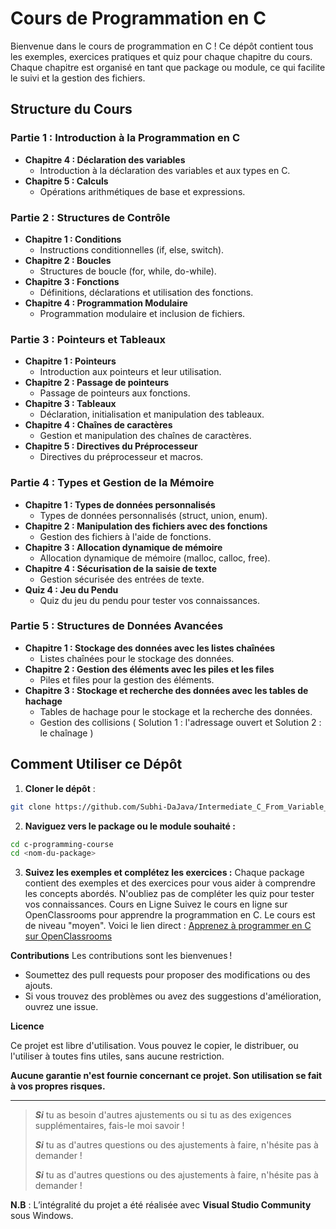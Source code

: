 # Cours de Programmation en C

Bienvenue dans le cours de programmation en C ! Ce dépôt contient tous les exemples, exercices pratiques et quiz pour chaque chapitre du cours. Chaque chapitre est organisé en tant que package ou module, ce qui facilite le suivi et la gestion des fichiers.

## Structure du Cours

### Partie 1 : Introduction à la Programmation en C
- **Chapitre 4 : Déclaration des variables**
  - Introduction à la déclaration des variables et aux types en C.
- **Chapitre 5 : Calculs**
  - Opérations arithmétiques de base et expressions.

### Partie 2 : Structures de Contrôle
- **Chapitre 1 : Conditions**
  - Instructions conditionnelles (if, else, switch).
- **Chapitre 2 : Boucles**
  - Structures de boucle (for, while, do-while).
- **Chapitre 3 : Fonctions**
  - Définitions, déclarations et utilisation des fonctions.
- **Chapitre 4 : Programmation Modulaire**
  - Programmation modulaire et inclusion de fichiers.

### Partie 3 : Pointeurs et Tableaux
- **Chapitre 1 : Pointeurs**
  - Introduction aux pointeurs et leur utilisation.
- **Chapitre 2 : Passage de pointeurs**
  - Passage de pointeurs aux fonctions.
- **Chapitre 3 : Tableaux**
  - Déclaration, initialisation et manipulation des tableaux.
- **Chapitre 4 : Chaînes de caractères**
  - Gestion et manipulation des chaînes de caractères.
- **Chapitre 5 : Directives du Préprocesseur**
  - Directives du préprocesseur et macros.

### Partie 4 : Types et Gestion de la Mémoire
- **Chapitre 1 : Types de données personnalisés**
  - Types de données personnalisés (struct, union, enum).
- **Chapitre 2 : Manipulation des fichiers avec des fonctions**
  - Gestion des fichiers à l'aide de fonctions.
- **Chapitre 3 : Allocation dynamique de mémoire**
  - Allocation dynamique de mémoire (malloc, calloc, free).
- **Chapitre 4 : Sécurisation de la saisie de texte**
  - Gestion sécurisée des entrées de texte.
- **Quiz 4 : Jeu du Pendu**
  - Quiz du jeu du pendu pour tester vos connaissances.

### Partie 5 : Structures de Données Avancées
- **Chapitre 1 : Stockage des données avec les listes chaînées**
  - Listes chaînées pour le stockage des données.
- **Chapitre 2 : Gestion des éléments avec les piles et les files**
  - Piles et files pour la gestion des éléments.
- **Chapitre 3 : Stockage et recherche des données avec les tables de hachage**
  - Tables de hachage pour le stockage et la recherche des données.
  - Gestion des collisions ( Solution 1 : l'adressage ouvert et Solution 2 : le chaînage )

## Comment Utiliser ce Dépôt

1.  **Cloner le dépôt** :
   ```sh
   git clone https://github.com/Subhi-DaJava/Intermediate_C_From_Variable_Pointer_List_Pile_File_To_HashTable.git
   ```
2.  **Naviguez vers le package ou le module souhaité :**
   ```bash
   cd c-programming-course
   cd <nom-du-package>
   ```
   
3.  **Suivez les exemples et complétez les exercices :**
Chaque package contient des exemples et des exercices pour vous aider à comprendre les concepts abordés. N'oubliez pas de compléter les quiz pour tester vos connaissances.
Cours en Ligne
Suivez le cours en ligne sur OpenClassrooms pour apprendre la programmation en C. Le cours est de niveau "moyen". Voici le lien direct :
[Apprenez à programmer en C sur OpenClassrooms](https://openclassrooms.com/fr/courses/19980-apprenez-a-programmer-en-c)


**Contributions**
Les contributions sont les bienvenues !

- Soumettez des pull requests pour proposer des modifications ou des ajouts.
- Si vous trouvez des problèmes ou avez des suggestions d'amélioration, ouvrez une issue.

**Licence**

Ce projet est libre d'utilisation. Vous pouvez le copier, le distribuer, ou l'utiliser à toutes fins utiles, sans aucune restriction.  

****Aucune garantie n'est fournie concernant ce projet. Son utilisation se fait à vos propres risques.****

---

> ***Si*** tu as besoin d'autres ajustements ou si tu as des exigences supplémentaires, fais-le moi savoir !
>
> ***Si*** tu as d'autres questions ou des ajustements à faire, n'hésite pas à demander !
>
> ***Si*** tu as d'autres questions ou des ajustements à faire, n'hésite pas à demander !

****N.B**** : L’intégralité du projet a été réalisée avec ****Visual Studio Community**** sous Windows.
